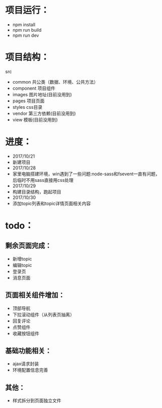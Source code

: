 # 项目运行：
- npm install
- npm run build
- npm run dev

# 项目结构：
src
- common 共公类（数据、环境、公共方法）
- component 项目组件
- images 图片地址(目前没用到)
- pages 项目页面
- styles css目录
- vendor 第三方依赖(目前没用到)
- view 模板(目前没用到)

# 进度：
- 2017/10/21
- 新建项目
- 2017/10/28
- 家里电脑搭建环境，win遇到了一些问题:node-sass和fsevent一直有问题，后临时不用sass直接用css处理
- 2017/10/29
- 构建目录结构，跑起项目
- 2017/10/30
- 添加topic列表和topic详情页面相关内容


# todo：

## 剩余页面完成：
- 新增topic
- 编辑topic
- 登录页
- 消息页面

## 页面相关组件增加：
- 顶部导航
- 下拉滚动组件（从列表页抽离）
- 回复评论
- 点赞组件
- 收藏按钮组件

## 基础功能相关：
- ajax请求封装
- 环境配置信息完善

## 其他：
- 样式拆分到页面独立文件
